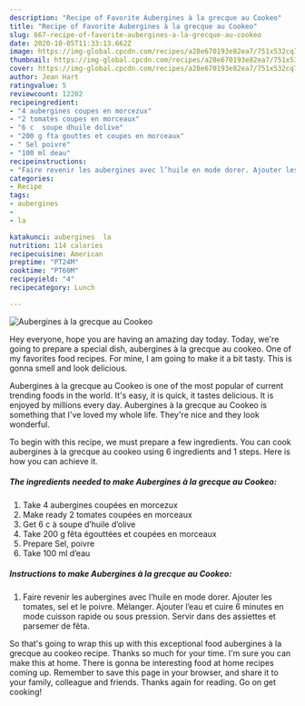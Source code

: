 ```yaml
---
description: "Recipe of Favorite Aubergines à la grecque au Cookeo"
title: "Recipe of Favorite Aubergines à la grecque au Cookeo"
slug: 667-recipe-of-favorite-aubergines-a-la-grecque-au-cookeo
date: 2020-10-05T11:33:13.662Z
image: https://img-global.cpcdn.com/recipes/a28e670193e82ea7/751x532cq70/aubergines-a-la-grecque-au-cookeo-photo-principale-de-la-recette.jpg
thumbnail: https://img-global.cpcdn.com/recipes/a28e670193e82ea7/751x532cq70/aubergines-a-la-grecque-au-cookeo-photo-principale-de-la-recette.jpg
cover: https://img-global.cpcdn.com/recipes/a28e670193e82ea7/751x532cq70/aubergines-a-la-grecque-au-cookeo-photo-principale-de-la-recette.jpg
author: Jean Hart
ratingvalue: 5
reviewcount: 12202
recipeingredient:
- "4 aubergines coupes en morcezux"
- "2 tomates coupes en morceaux"
- "6 c  soupe dhuile dolive"
- "200 g fta gouttes et coupes en morceaux"
- " Sel poivre"
- "100 ml deau"
recipeinstructions:
- "Faire revenir les aubergines avec l’huile en mode dorer. Ajouter les tomates, sel et le poivre. Mélanger. Ajouter l’eau et cuire 6 minutes en mode cuisson rapide ou sous pression. Servir dans des assiettes et parsemer de fêta."
categories:
- Recipe
tags:
- aubergines
- 
- la

katakunci: aubergines  la 
nutrition: 114 calories
recipecuisine: American
preptime: "PT24M"
cooktime: "PT60M"
recipeyield: "4"
recipecategory: Lunch

---
```



![Aubergines à la grecque au Cookeo](https://img-global.cpcdn.com/recipes/a28e670193e82ea7/751x532cq70/aubergines-a-la-grecque-au-cookeo-photo-principale-de-la-recette.jpg)

Hey everyone, hope you are having an amazing day today. Today, we're going to prepare a special dish, aubergines à la grecque au cookeo. One of my favorites food recipes. For mine, I am going to make it a bit tasty. This is gonna smell and look delicious.



Aubergines à la grecque au Cookeo is one of the most popular of current trending foods in the world. It's easy, it is quick, it tastes delicious. It is enjoyed by millions every day. Aubergines à la grecque au Cookeo is something that I've loved my whole life. They're nice and they look wonderful.


To begin with this recipe, we must prepare a few ingredients. You can cook aubergines à la grecque au cookeo using 6 ingredients and 1 steps. Here is how you can achieve it.

<!--inarticleads1-->

##### The ingredients needed to make Aubergines à la grecque au Cookeo:

1. Take 4 aubergines coupées en morcezux
1. Make ready 2 tomates coupées en morceaux
1. Get 6 c à soupe d’huile d’olive
1. Take 200 g fêta égouttées et coupées en morceaux
1. Prepare  Sel, poivre
1. Take 100 ml d’eau




<!--inarticleads2-->

##### Instructions to make Aubergines à la grecque au Cookeo:

1. Faire revenir les aubergines avec l’huile en mode dorer. Ajouter les tomates, sel et le poivre. Mélanger. Ajouter l’eau et cuire 6 minutes en mode cuisson rapide ou sous pression. Servir dans des assiettes et parsemer de fêta.




So that's going to wrap this up with this exceptional food aubergines à la grecque au cookeo recipe. Thanks so much for your time. I'm sure you can make this at home. There is gonna be interesting food at home recipes coming up. Remember to save this page in your browser, and share it to your family, colleague and friends. Thanks again for reading. Go on get cooking!
